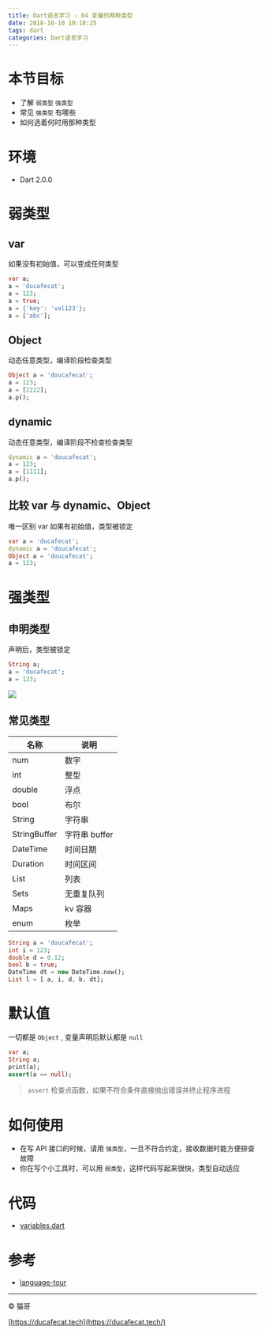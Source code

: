 ```yaml
---
title: Dart语言学习 - 04 变量的两种类型
date: 2018-10-10 10:18:25
tags: dart
categories: Dart语言学习
---
```


# 本节目标

- 了解 `弱类型` `强类型`
- 常见 `强类型` 有哪些
- 如何选着何时用那种类型

# 环境

- Dart 2.0.0

# 弱类型

## var

如果没有初始值，可以变成任何类型

```dart
var a;
a = 'ducafecat';
a = 123;
a = true;
a = {'key': 'val123'};
a = ['abc'];
```

## Object

动态任意类型，编译阶段检查类型

```dart
Object a = 'doucafecat';
a = 123;
a = [2222];
a.p();
```

## dynamic

动态任意类型，编译阶段不检查检查类型

```dart
dynamic a = 'doucafecat';
a = 123;
a = [1111];
a.p();
```

## 比较 var 与 dynamic、Object

唯一区别 var 如果有初始值，类型被锁定

```dart
var a = 'ducafecat';
dynamic a = 'doucafecat';
Object a = 'doucafecat';
a = 123;
```

# 强类型

## 申明类型

声明后，类型被锁定

```dart
String a;
a = 'ducafecat';
a = 123;
```

![](2018-10-10-11-24-04.png)

## 常见类型

名称 | 说明
-----|-----------
num           | 数字
int           | 整型
double        | 浮点
bool          | 布尔
String        | 字符串
StringBuffer  | 字符串 buffer
DateTime      | 时间日期
Duration      | 时间区间
List          | 列表
Sets          | 无重复队列
Maps          | kv 容器
enum          | 枚举

```dart
String a = 'doucafecat';
int i = 123;
double d = 0.12;
bool b = true;
DateTime dt = new DateTime.now();
List l = [ a, i, d, b, dt];
```

# 默认值

一切都是 `Object` , 变量声明后默认都是 `null`

```dart
var a;
String a;
print(a);
assert(a == null);
```

> `assert` 检查点函数，如果不符合条件直接抛出错误并终止程序进程

# 如何使用

- 在写 API 接口的时候，请用 `强类型`，一旦不符合约定，接收数据时能方便排查故障
- 你在写个小工具时，可以用 `弱类型`，这样代码写起来很快，类型自动适应

# 代码

- [variables.dart](https://github.com/ducafecat/dart-learn/tree/master/04-%E5%8F%98%E9%87%8F%E7%9A%84%E4%B8%A4%E7%A7%8D%E7%B1%BB%E5%9E%8B)

# 参考

- [language-tour](https://www.dartlang.org/guides/language/language-tour)

---

© 猫哥

[https://ducafecat.tech](https://ducafecat.tech/)
